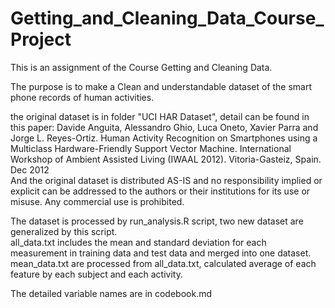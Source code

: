 # Getting_and_Cleaning_Data_Course_ProjectThis is an assignment of the Course Getting and Cleaning Data.    The purpose is to make a Clean and understandable  dataset of the smart phone records of human activities.  the original dataset is in folder "UCI HAR Dataset", detail can  be found in this paper: Davide Anguita, Alessandro Ghio, Luca Oneto, Xavier Parra and Jorge L. Reyes-Ortiz. Human Activity Recognition on Smartphones using a Multiclass Hardware-Friendly Support Vector Machine. International Workshop of Ambient Assisted Living (IWAAL 2012). Vitoria-Gasteiz, Spain. Dec 2012  And the original dataset is distributed AS-IS and no responsibility implied or explicit can be addressed to the authors or their institutions for its use or misuse. Any commercial use is prohibited.  The dataset is processed by run_analysis.R script, two new dataset are generalized by this script.   all_data.txt includes the mean and standard deviation for each measurement in training data and test data and merged into one dataset.    mean_data.txt are processed from all_data.txt, calculated average of each feature by each subject and each activity.The detailed variable names are in codebook.md